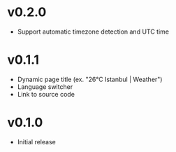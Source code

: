 # v0.2.0
- Support automatic timezone detection and UTC time

# v0.1.1
- Dynamic page title (ex. "26°C Istanbul | Weather")
- Language switcher
- Link to source code

# v0.1.0
- Initial release